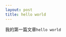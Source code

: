 ```yaml
---
layout: post
title: hello world
---
```


<div id="content" class="center">
<section>
	<article>
		<p>我的第一篇文章<code>hello world</code></p>
	</article>
</section>
</div>